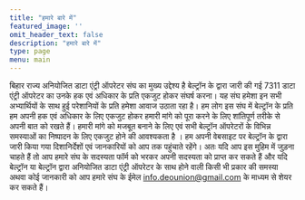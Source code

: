 ```yaml
---
title: "हमारे बारे में"
featured_image: ''
omit_header_text: false
description: "हमारे बारे में"
type: page
menu: main
---
```


बिहार राज्य अनियोजित डाटा एंट्री ऑपरेटर संघ का मुख्य उद्देश्य है बेल्ट्रॉन के द्वारा जारी की गई 7311 डाटा एंट्री ऑपरेटर का उनके हक एवं अधिकार के प्रति एकजुट होकर संघर्ष करना। यह संघ हमेशा इन सभी अभ्यार्थियों के साथ हुई परेशानियों के प्रति हमेशा आवाज उठाता रहा है। हम लोग इस संघ में  बेल्ट्रॉन के प्रति हम अपनी हक एवं अधिकार के लिए एकजुट होकर हमारी मांगे को पूरा करने के लिए शांतिपूर्ण तरीके से अपनी बात को रखते हैं। हमारी मांगे को मजबूत बनाने के लिए एवं सभी बेल्ट्रॉन ऑपरेटरों के विभिन्न समस्याओं का निष्पादन के लिए एकजुट होने की आवश्यकता है । हम अपनी वेबसाइट  पर बेल्ट्रॉन के द्वारा जारी किया गया दिशानिर्देशों एवं जानकारियों को आप तक पहुंचाते रहेंगे। अतः यदि आप इस मुहिम में जुड़ना चाहते हैं तो आप हमारे संघ के सदस्यता फॉर्म को भरकर अपनी सदस्यता को प्राप्त कर सकते हैं और यदि बेल्ट्रॉन या बेल्ट्रॉन द्वारा अनियोजित डाटा एंट्री ऑपरेटर के साथ होने वाली किसी भी प्रकार की समस्या अथवा कोई जानकारी को आप हमारे संघ के ईमेल info.deounion@gmail.com के माध्यम से शेयर कर सकते हैं।

